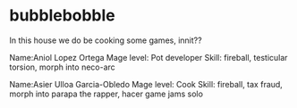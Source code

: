# bubblebobble
 In this house we do be cooking some games, innit??
 
 Name:Aniol Lopez Ortega
 Mage level: Pot developer
 Skill: fireball, testicular torsion, morph into neco-arc

 Name:Asier Ulloa Garcia-Obledo
 Mage level: Cook
 Skill: fireball, tax fraud, morph into parapa the rapper, hacer game jams solo

 
